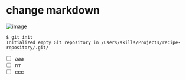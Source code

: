 # change markdown
![image](https://github.com/indiancow/skills-communicate-using-markdown/assets/130648409/73ff3322-cc68-467f-9513-2c00df641fb7)
```
$ git init
Initialized empty Git repository in /Users/skills/Projects/recipe-repository/.git/
```
- [ ] aaa
- [ ] rrr
- [ ] ccc
